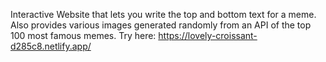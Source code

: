Interactive Website that lets you write the top and bottom text for a meme.
Also provides various images generated randomly from an API of the top 100 most
famous memes.
Try here: https://lovely-croissant-d285c8.netlify.app/
